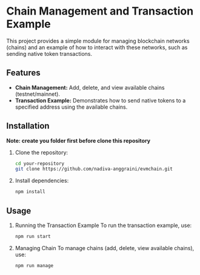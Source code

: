 # Chain Management and Transaction Example

This project provides a simple module for managing blockchain networks (chains) and an example of how to interact with these networks, such as sending native token transactions.

## Features

- **Chain Management:** Add, delete, and view available chains (testnet/mainnet).
- **Transaction Example:** Demonstrates how to send native tokens to a specified address using the available chains.

## Installation
**Note: create you folder first before clone this repository**
1. Clone the repository:
   ```bash
   cd your-repository
   git clone https://github.com/nadiva-anggraini/evmchain.git
   
2. Install dependencies:
   ```bash
   npm install

## Usage
1. Running the Transaction Example
   To run the transaction example, use:
   ```bash
   npm run start

2. Managing Chain
   To manage chains (add, delete, view available chains), use:
   ```bash
   npm run manage

